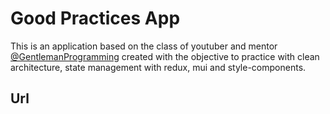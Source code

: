 # Good Practices App

This is an application based on the class of youtuber and mentor 
[@GentlemanProgramming](https://www.youtube.com/@GentlemanProgramming/)
created with the objective to practice with clean architecture, 
state management with redux, mui and style-components.

## Url




